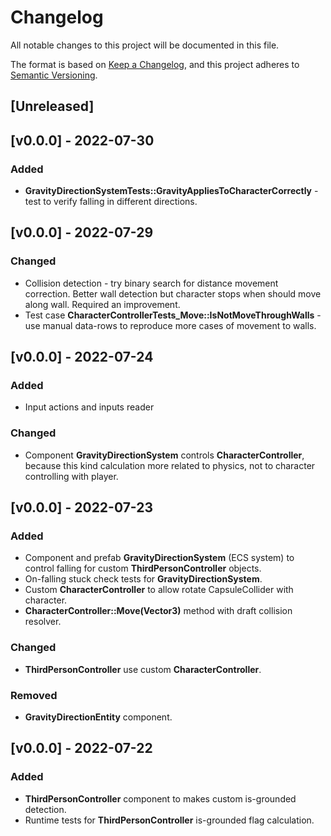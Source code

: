 # Changelog
All notable changes to this project will be documented in this file.

The format is based on [Keep a Changelog](https://keepachangelog.com/en/1.0.0/),
and this project adheres to [Semantic Versioning](https://semver.org/spec/v2.0.0.html).

## [Unreleased]

## [v0.0.0] - 2022-07-30
### Added
- **GravityDirectionSystemTests::GravityAppliesToCharacterCorrectly** - 
  test to verify falling in different directions.


## [v0.0.0] - 2022-07-29
### Changed 
- Collision detection - try binary search for distance movement correction. 
  Better wall detection but character stops when should move along wall. Required an improvement.
- Test case **CharacterControllerTests_Move::IsNotMoveThroughWalls** - 
  use manual data-rows to reproduce more cases of movement to walls.


## [v0.0.0] - 2022-07-24
### Added
- Input actions and inputs reader

### Changed 
- Component **GravityDirectionSystem** controls **CharacterController**,
  because this kind calculation more related to physics, not to character controlling with player.


## [v0.0.0] - 2022-07-23
### Added
- Component and prefab **GravityDirectionSystem** (ECS system) to control falling 
  for custom **ThirdPersonController** objects.
- On-falling stuck check tests for **GravityDirectionSystem**.
- Custom **CharacterController** to allow rotate CapsuleCollider with character.
- **CharacterController::Move(Vector3)** method with draft collision resolver.

### Changed
- **ThirdPersonController** use custom **CharacterController**.

### Removed
- **GravityDirectionEntity** component.


## [v0.0.0] - 2022-07-22
### Added
- **ThirdPersonController** component to makes custom is-grounded detection.
- Runtime tests for **ThirdPersonController** is-grounded flag calculation.
